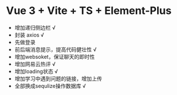 # Vue 3 + Vite + TS + Element-Plus

- 增加递归侧边栏 √
- 封装 axios √
- 先做登录
- 前后端消息提示，提高代码健壮性 √
- 增加websoket，保证聊天的即时性
- 增加网易云热评 √
- 增加loading状态 √
- 增加学习中遇到问题的链接，增加上传
- 全部换成sequlize操作数据库 √